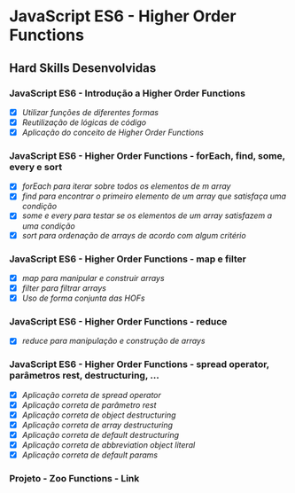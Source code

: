 # JavaScript ES6 - Higher Order Functions

## Hard Skills Desenvolvidas

### JavaScript ES6 - Introdução a Higher Order Functions

- [X] _Utilizar funções de diferentes formas_
- [X] _Reutilização de lógicas de código_
- [X] _Aplicação do conceito de Higher Order Functions_

### JavaScript ES6 - Higher Order Functions - forEach, find, some, every e sort

- [X] _forEach para iterar sobre todos os elementos de m array_
- [X] _find para encontrar o primeiro elemento de um array que satisfaça uma condição_
- [X] _some e every para testar se os elementos de um array satisfazem a uma condição_
- [X] _sort para ordenação de arrays de acordo com algum critério_

### JavaScript ES6 - Higher Order Functions - map e filter

- [X] _map para manipular e construir arrays_
- [X] _filter para filtrar arrays_
- [X] _Uso de forma conjunta das HOFs_

### JavaScript ES6 - Higher Order Functions - reduce

- [X] _reduce para manipulação e construção de arrays_

### JavaScript ES6 - Higher Order Functions - spread operator, parâmetros rest, destructuring, ...

- [X] _Aplicação correta de spread operator_
- [X] _Aplicação correta de parâmetro rest_
- [X] _Aplicação correta de object destructuring_
- [X] _Aplicação correta de array destructuring_
- [X] _Aplicação correta de default destructuring_
- [X] _Aplicação correta de abbreviation object literal_
- [X] _Aplicação correta de default params_

### Projeto - Zoo Functions - Link
